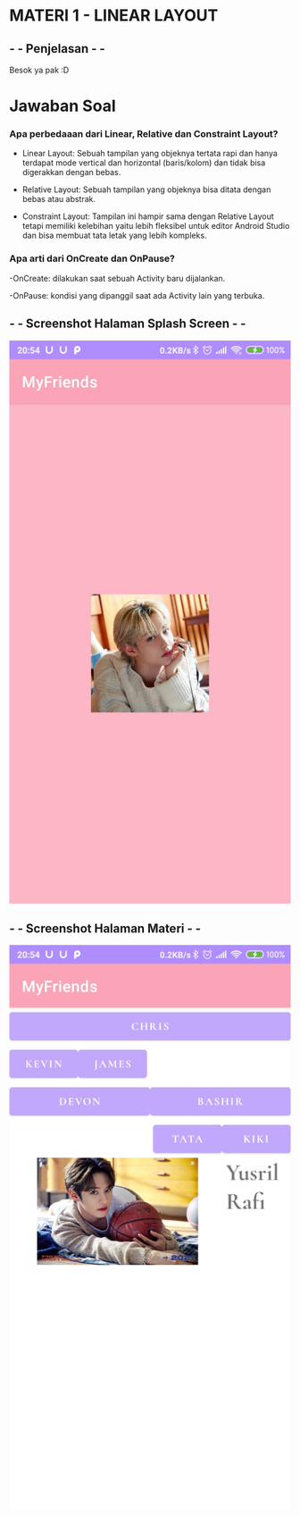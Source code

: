 # MATERI 1 - LINEAR LAYOUT

## - - Penjelasan - -
Besok ya pak :D

# Jawaban Soal

### Apa perbedaaan dari Linear, Relative dan Constraint Layout?

- Linear Layout: Sebuah tampilan yang objeknya tertata rapi dan hanya terdapat mode vertical dan horizontal (baris/kolom) dan tidak bisa digerakkan dengan bebas.

- Relative Layout: Sebuah tampilan yang objeknya bisa ditata dengan bebas atau abstrak.

- Constraint Layout: Tampilan ini hampir sama dengan Relative Layout tetapi memiliki kelebihan yaitu lebih fleksibel untuk editor Android Studio dan bisa membuat tata letak yang lebih kompleks.

### Apa arti dari OnCreate dan OnPause?

-OnCreate: dilakukan saat sebuah Activity baru dijalankan.

-OnPause: kondisi yang dipanggil saat ada Activity lain yang terbuka.

## - - Screenshot Halaman Splash Screen - -
![Alt Text](https://github.com/christianykyo/Materi1_LinearLayout/blob/master/1.1%20Splash.jpg)

## - - Screenshot Halaman Materi - -
![Alt Text](https://github.com/christianykyo/Materi1_LinearLayout/blob/master/1.2%20Materi.jpg)
